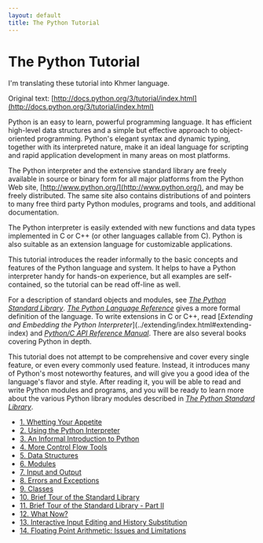 ```yaml
---
layout: default
title: The Python Tutorial
---
```


# The Python Tutorial

I'm translating these tutorial into Khmer language.

Original text: [http://docs.python.org/3/tutorial/index.html](http://docs.python.org/3/tutorial/index.html)

Python is an easy to learn, powerful programming language. It has efficient
high-level data structures and a simple but effective approach to object-
oriented programming. Python's elegant syntax and dynamic typing, together
with its interpreted nature, make it an ideal language for scripting and rapid
application development in many areas on most platforms.

The Python interpreter and the extensive standard library are freely available
in source or binary form for all major platforms from the Python Web site,
[http://www.python.org/](http://www.python.org/), and may be freely
distributed. The same site also contains distributions of and pointers to many
free third party Python modules, programs and tools, and additional
documentation.

The Python interpreter is easily extended with new functions and data types
implemented in C or C++ (or other languages callable from C). Python is also
suitable as an extension language for customizable applications.

This tutorial introduces the reader informally to the basic concepts and
features of the Python language and system. It helps to have a Python
interpreter handy for hands-on experience, but all examples are self-
contained, so the tutorial can be read off-line as well.

For a description of standard objects and modules, see [_The Python Standard
Library_](../library/index.html#library-index). [_The Python Language
Reference_](../reference/index.html#reference-index) gives a more formal
definition of the language. To write extensions in C or C++, read [_Extending
and Embedding the Python Interpreter_](../extending/index.html#extending-
index) and [_Python/C API Reference Manual_](../c-api/index.html#c-api-index).
There are also several books covering Python in depth.

This tutorial does not attempt to be comprehensive and cover every single
feature, or even every commonly used feature. Instead, it introduces many of
Python's most noteworthy features, and will give you a good idea of the
language's flavor and style. After reading it, you will be able to read and
write Python modules and programs, and you will be ready to learn more about
the various Python library modules described in [_The Python Standard
Library_](../library/index.html#library-index).


* [1. Whetting Your Appetite](ch01.html)
* [2. Using the Python Interpreter](ch02.html)
* [3. An Informal Introduction to Python](ch03.html)
* [4. More Control Flow Tools](ch04.html)
* [5. Data Structures](ch05.html)
* [6. Modules](ch06.html)
* [7. Input and Output](ch07.html)
* [8. Errors and Exceptions](ch08.html)
* [9. Classes](ch09.html)
* [10. Brief Tour of the Standard Library](ch10.html)
* [11. Brief Tour of the Standard Library - Part II](ch11.html)
* [12. What Now?](ch12.html)
* [13. Interactive Input Editing and History Substitution](ch13.html)
* [14. Floating Point Arithmetic: Issues and Limitations](ch14.html)
